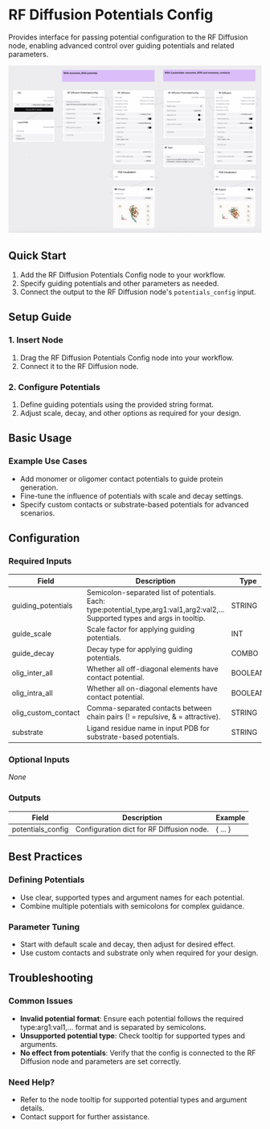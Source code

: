 # RF Diffusion Potentials Config

Provides interface for passing potential configuration to the RF Diffusion node, enabling advanced control over guiding potentials and related parameters.

<img src="/images/nodes/biotech/protein-generation/rf-diffusion-potentials-config.png" alt="RF Diffusion Potentials Config" class="rounded-lg">

## Quick Start

1. Add the RF Diffusion Potentials Config node to your workflow.
2. Specify guiding potentials and other parameters as needed.
3. Connect the output to the RF Diffusion node's `potentials_config` input.

## Setup Guide

### 1. Insert Node
1. Drag the RF Diffusion Potentials Config node into your workflow.
2. Connect it to the RF Diffusion node.

### 2. Configure Potentials
1. Define guiding potentials using the provided string format.
2. Adjust scale, decay, and other options as required for your design.

## Basic Usage

### Example Use Cases
* Add monomer or oligomer contact potentials to guide protein generation.
* Fine-tune the influence of potentials with scale and decay settings.
* Specify custom contacts or substrate-based potentials for advanced scenarios.

## Configuration

### Required Inputs
| Field              | Description                                                                                                                        | Type     | Example                                                                                                                        |
|--------------------|------------------------------------------------------------------------------------------------------------------------------------|----------|--------------------------------------------------------------------------------------------------------------------------------|
| guiding_potentials | Semicolon-separated list of potentials. Each: type:potential_type,arg1:val1,arg2:val2,... Supported types and args in tooltip.      | STRING   | type:monomer_ROG,weight:1,min_dist:5;type:olig_contacts,weight_intra:1,weight_inter:0.1                                       |
| guide_scale        | Scale factor for applying guiding potentials.                                                                                      | INT      | 10                                                                                                                             |
| guide_decay        | Decay type for applying guiding potentials.                                                                                        | COMBO    | constant                                                                                                                       |
| olig_inter_all     | Whether all off-diagonal elements have contact potential.                                                                         | BOOLEAN  | False                                                                                                                          |
| olig_intra_all     | Whether all on-diagonal elements have contact potential.                                                                          | BOOLEAN  | False                                                                                                                          |
| olig_custom_contact| Comma-separated contacts between chain pairs (! = repulsive, & = attractive).                                                      | STRING   | A!B,B&C                                                                                                                        |
| substrate          | Ligand residue name in input PDB for substrate-based potentials.                                                                   | STRING   | LLK                                                                                                                            |

### Optional Inputs
*None*

### Outputs
| Field            | Description                                      | Example         |
|------------------|--------------------------------------------------|-----------------|
| potentials_config| Configuration dict for RF Diffusion node.        | { ... }         |

## Best Practices

### Defining Potentials
* Use clear, supported types and argument names for each potential.
* Combine multiple potentials with semicolons for complex guidance.

### Parameter Tuning
* Start with default scale and decay, then adjust for desired effect.
* Use custom contacts and substrate only when required for your design.

## Troubleshooting

### Common Issues
* **Invalid potential format**: Ensure each potential follows the required type:arg1:val1,... format and is separated by semicolons.
* **Unsupported potential type**: Check tooltip for supported types and arguments.
* **No effect from potentials**: Verify that the config is connected to the RF Diffusion node and parameters are set correctly.

### Need Help?
* Refer to the node tooltip for supported potential types and argument details.
* Contact support for further assistance.
